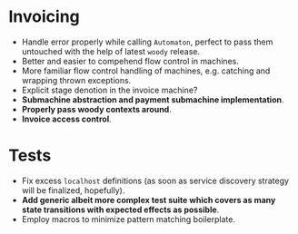 # Invoicing

* Handle error properly while calling `Automaton`, perfect to pass them untouched with the help of latest `woody` release.
* Better and easier to compehend flow control in machines.
* More familiar flow control handling of machines, e.g. catching and wrapping thrown exceptions.
* Explicit stage denotion in the invoice machine?
* __Submachine abstraction and payment submachine implementation__.
* __Properly pass woody contexts around__.
* __Invoice access control__.

# Tests

* Fix excess `localhost` definitions (as soon as service discovery strategy will be finalized, hopefully).
* __Add generic albeit more complex test suite which covers as many state transitions with expected effects as possible__.
* Employ macros to minimize pattern matching boilerplate.
